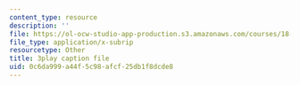 ```yaml
---
content_type: resource
description: ''
file: https://ol-ocw-studio-app-production.s3.amazonaws.com/courses/18-01sc-single-variable-calculus-fall-2010/0c6da999a44f5c98afcf25db1f8dcde8_kCPVBl953eY.vtt
file_type: application/x-subrip
resourcetype: Other
title: 3play caption file
uid: 0c6da999-a44f-5c98-afcf-25db1f8dcde8
---
```

